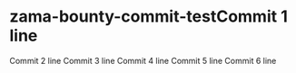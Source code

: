 # zama-bounty-commit-testCommit 1 line
Commit 2 line
Commit 3 line
Commit 4 line
Commit 5 line
Commit 6 line
